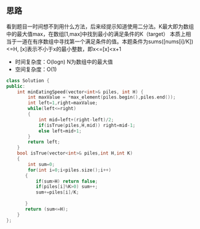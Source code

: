 ## 思路
看到题目一时间想不到用什么方法，后来经提示知道使用二分法。K最大即为数组中的最大值max，在数组[1,max]中找到最小的满足条件的K（target）
本质上相当于一道在有序数组中寻找第一个满足条件的值。本题条件为sums([nums[i]/K])<=H, [x]表示不小于x的最小整数，即x<=[x]<x+1

- 时间复杂度：O(logn) N为数组中的最大值
- 空间复杂度：O(1)
```c++
class Solution {
public:
    int minEatingSpeed(vector<int>& piles, int H) {
        int maxValue = *max_element(piles.begin(),piles.end()); 
        int left=1,right=maxValue;
        while(left<=right)
        {
            int mid=left+(right-left)/2;
            if(isTrue(piles,H,mid)) right=mid-1;
            else left=mid+1;
        }
        return left;
    }
    bool isTrue(vector<int>& piles,int H,int K)
    {
        int sum=0;
        for(int i=0;i<piles.size();i++)
       {
           if(sum>H) return false;
           if(piles[i]%K>0) sum++;
           sum+=piles[i]/K;
           
       } 
       return (sum<=H);
    }
};
```

